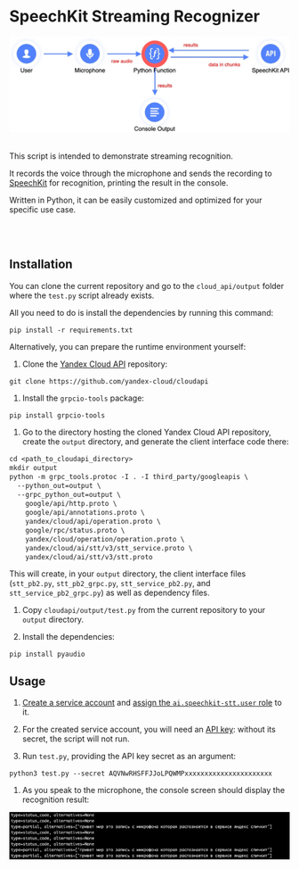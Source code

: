 # SpeechKit Streaming Recognizer

<img src="img/diag-1.jpg" width="1200px" alt="Long audio file recognition" />
<br><br>

This script is intended to demonstrate streaming recognition.

It records the voice through the microphone and sends the recording to [SpeechKit](https://yandex.cloud/services/speechkit) for recognition, printing the result in the console.

Written in Python, it can be easily customized and optimized for your specific use case.

<br><br>

## Installation

You can clone the current repository and go to the `cloud_api/output` folder where the `test.py` script already exists.

All you need to do is install the dependencies by running this command:

```
pip install -r requirements.txt
```

Alternatively, you can prepare the runtime environment yourself:

1. Clone the [Yandex Cloud API](https://github.com/yandex-cloud/cloudapi) repository:

```
git clone https://github.com/yandex-cloud/cloudapi
```

1. Install the `grpcio-tools` package:

```
pip install grpcio-tools
```

1. Go to the directory hosting the cloned Yandex Cloud API repository, create the `output` directory, and generate the client interface code there:

```
cd <path_to_cloudapi_directory>
mkdir output
python -m grpc_tools.protoc -I . -I third_party/googleapis \
  --python_out=output \
  --grpc_python_out=output \
    google/api/http.proto \
    google/api/annotations.proto \
    yandex/cloud/api/operation.proto \
    google/rpc/status.proto \
    yandex/cloud/operation/operation.proto \
    yandex/cloud/ai/stt/v3/stt_service.proto \
    yandex/cloud/ai/stt/v3/stt.proto
```

This will create, in your `output` directory, the client interface files (`stt_pb2.py`, `stt_pb2_grpc.py`, `stt_service_pb2.py`, and `stt_service_pb2_grpc.py`) as well as dependency files.

1. Copy `cloudapi/output/test.py` from the current repository to your `output` directory.

1. Install the dependencies:

```
pip install pyaudio
```

## Usage

1. [Create a service account](https://yandex.cloud/docs/iam/operations/sa/create) and [assign the `ai.speechkit-stt.user` role](https://yandex.cloud/docs/iam/operations/sa/assign-role-for-sa) to it. 

1. For the created service account, you will need an [API key](https://yandex.cloud/docs/iam/operations/api-key/create): without its secret, the script will not run.

1. Run `test.py`, providing the API key secret as an argument:

```
python3 test.py --secret AQVNwRHSFFJJoLPQWMPxxxxxxxxxxxxxxxxxxxxxx
```

1. As you speak to the microphone, the console screen should display the recognition result:

<img src="img/img-1.png" width="1200px" alt="Recognition result" />

